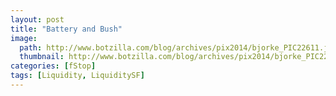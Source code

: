 ```yaml
---
layout: post
title: "Battery and Bush"
image:
  path: http://www.botzilla.com/blog/archives/pix2014/bjorke_PIC22611.jpg
  thumbnail: http://www.botzilla.com/blog/archives/pix2014/bjorke_PIC22611.jpg
categories: [fStop]
tags: [Liquidity, LiquiditySF]
---
```





